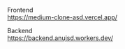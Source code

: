 Frontend <br>
https://medium-clone-asd.vercel.app/

Backend <br>
https://backend.anujsd.workers.dev/
